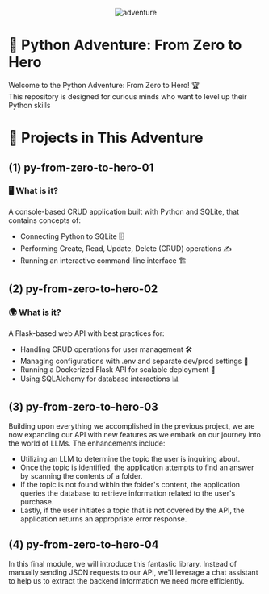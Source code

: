 <p align="center">
  <img src="https://github.com/user-attachments/assets/f139cf84-3a20-4694-816e-a75762b8d5bc" alt="adventure">
</p>


# 🚀 Python Adventure: From Zero to Hero

Welcome to the Python Adventure: From Zero to Hero! 🏆 <br> 
This repository is designed for curious minds who want to level up their Python skills <br> 

# 📌 Projects in This Adventure

## (1) py-from-zero-to-hero-01 
### 🖥️ What is it? 
A console-based CRUD application built with Python and SQLite, that contains concepts of: 
- Connecting Python to SQLite 🗄️ 
- Performing Create, Read, Update, Delete (CRUD) operations ✍️ 
- Running an interactive command-line interface 🏗️ 

## (2) py-from-zero-to-hero-02 
### 🌍 What is it? 
A Flask-based web API with best practices for: 
- Handling CRUD operations for user management 🛠️ 
- Managing configurations with .env and separate dev/prod settings 🔧 
- Running a Dockerized Flask API for scalable deployment 🐳 
- Using SQLAlchemy for database interactions 📊 

## (3) py-from-zero-to-hero-03 
Building upon everything we accomplished in the previous project, we are now expanding our API with new features as we embark on our journey into the world of LLMs. The enhancements include:

- Utilizing an LLM to determine the topic the user is inquiring about.
- Once the topic is identified, the application attempts to find an answer by scanning the contents of a folder.
- If the topic is not found within the folder's content, the application queries the database to retrieve information related to the user's purchase.
- Lastly, if the user initiates a topic that is not covered by the API, the application returns an appropriate error response.

## (4) py-from-zero-to-hero-04
In this final module, we will introduce this fantastic library. 
Instead of manually sending JSON requests to our API, 
we'll leverage a chat assistant to help us to extract the backend information we need more efficiently.